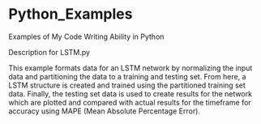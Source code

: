 # Python_Examples
Examples of My Code Writing Ability in Python


Description for LSTM.py 

This example formats data for an LSTM network by normalizing the input data and partitioning the data to a training and testing set.
From here, a LSTM structure is created and trained using the partitioned training set data. Finally, the testing set data is used to 
create results for the network which are plotted and compared with actual results for the timeframe for accuracy using MAPE (Mean Absolute 
Percentage Error).
